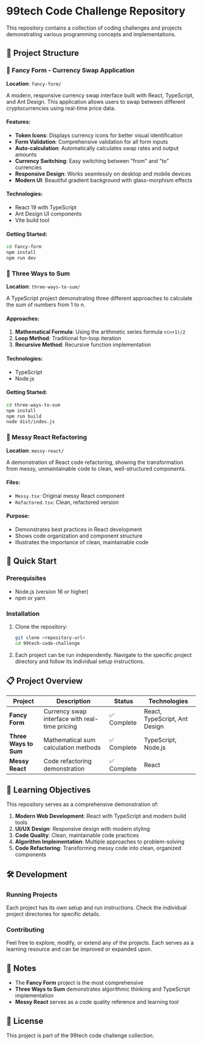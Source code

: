# 99tech Code Challenge Repository

This repository contains a collection of coding challenges and projects demonstrating various programming concepts and implementations.

## 📁 Project Structure

### 🎨 Fancy Form - Currency Swap Application
**Location**: `fancy-form/`

A modern, responsive currency swap interface built with React, TypeScript, and Ant Design. This application allows users to swap between different cryptocurrencies using real-time price data.

#### Features:
- **Token Icons**: Displays currency icons for better visual identification
- **Form Validation**: Comprehensive validation for all form inputs
- **Auto-calculation**: Automatically calculates swap rates and output amounts
- **Currency Switching**: Easy switching between "from" and "to" currencies
- **Responsive Design**: Works seamlessly on desktop and mobile devices
- **Modern UI**: Beautiful gradient background with glass-morphism effects

#### Technologies:
- React 19 with TypeScript
- Ant Design UI components
- Vite build tool

#### Getting Started:
```bash
cd fancy-form
npm install
npm run dev
```

### 🔢 Three Ways to Sum
**Location**: `three-ways-to-sum/`

A TypeScript project demonstrating three different approaches to calculate the sum of numbers from 1 to n.

#### Approaches:
1. **Mathematical Formula**: Using the arithmetic series formula `n(n+1)/2`
2. **Loop Method**: Traditional for-loop iteration
3. **Recursive Method**: Recursive function implementation

#### Technologies:
- TypeScript
- Node.js

#### Getting Started:
```bash
cd three-ways-to-sum
npm install
npm run build
node dist/index.js
```

### 🧹 Messy React Refactoring
**Location**: `messy-react/`

A demonstration of React code refactoring, showing the transformation from messy, unmaintainable code to clean, well-structured components.

#### Files:
- `Messy.tsx`: Original messy React component
- `Refactored.tsx`: Clean, refactored version

#### Purpose:
- Demonstrates best practices in React development
- Shows code organization and component structure
- Illustrates the importance of clean, maintainable code

## 🚀 Quick Start

### Prerequisites
- Node.js (version 16 or higher)
- npm or yarn

### Installation
1. Clone the repository:
   ```bash
   git clone <repository-url>
   cd 99tech-code-challenge
   ```

2. Each project can be run independently. Navigate to the specific project directory and follow its individual setup instructions.

## 📋 Project Overview

| Project | Description | Status | Technologies |
|---------|-------------|--------|--------------|
| **Fancy Form** | Currency swap interface with real-time pricing | ✅ Complete | React, TypeScript, Ant Design |
| **Three Ways to Sum** | Mathematical sum calculation methods | ✅ Complete | TypeScript, Node.js |
| **Messy React** | Code refactoring demonstration | ✅ Complete | React |

## 🎯 Learning Objectives

This repository serves as a comprehensive demonstration of:

1. **Modern Web Development**: React with TypeScript and modern build tools
2. **UI/UX Design**: Responsive design with modern styling
3. **Code Quality**: Clean, maintainable code practices
4. **Algorithm Implementation**: Multiple approaches to problem-solving
5. **Code Refactoring**: Transforming messy code into clean, organized components

## 🛠️ Development

### Running Projects
Each project has its own setup and run instructions. Check the individual project directories for specific details.

### Contributing
Feel free to explore, modify, or extend any of the projects. Each serves as a learning resource and can be improved or expanded upon.

## 📝 Notes

- The **Fancy Form** project is the most comprehensive
- **Three Ways to Sum** demonstrates algorithmic thinking and TypeScript implementation
- **Messy React** serves as a code quality reference and learning tool

## 📄 License

This project is part of the 99tech code challenge collection.
